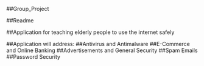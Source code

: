 ##Group_Project

##Readme

##Application for teaching elderly people to use the internet safely

##Application will address:
##Antivirus and Antimalware
##E-Commerce and Online Banking
##Advertisements and General Security
##Spam Emails
##Password Security
